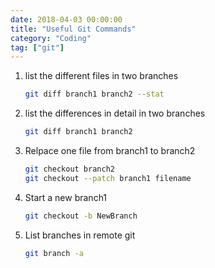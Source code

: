 ```yaml
---
date: 2018-04-03 00:00:00
title: "Useful Git Commands"
category: "Coding"
tag: ["git"]
---
```


1. list the different files in two branches

    ```bash
    git diff branch1 branch2 --stat
    ```

2. list the differences in detail in two branches

    ```bash
    git diff branch1 branch2
    ```

3. Relpace one file from branch1 to branch2

    ```bash
    git checkout branch2
    git checkout --patch branch1 filename
    ```

4. Start a new branch1

    ```bash
    git checkout -b NewBranch
    ```

5. List branches in remote git

    ```bash
    git branch -a
    ```